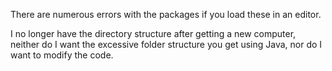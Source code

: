 There are numerous errors with the packages if you load these in an editor.

I no longer have the directory structure after getting a new computer, neither do I want the excessive folder structure you get using Java, nor do I want to modify the code.
